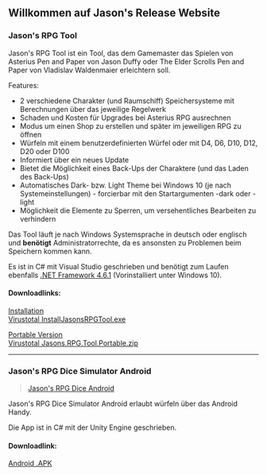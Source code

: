 ## Willkommen auf Jason's Release Website

### Jason's RPG Tool
<blockquote class="imgur-embed-pub" lang="en" data-id="a/r2M2RQb"><a href="//imgur.com/r2M2RQb"></a></blockquote><script async src="//s.imgur.com/min/embed.js" charset="utf-8"></script>

Jason's RPG Tool ist ein Tool, das dem Gamemaster das Spielen von Asterius Pen and Paper von Jason Duffy oder The Elder Scrolls Pen and Paper von Vladislav Waldenmaier erleichtern soll.

Features:
- 2 verschiedene Charakter (und Raumschiff) Speichersysteme mit Berechnungen über das jeweilige Regelwerk
- Schaden und Kosten für Upgrades bei Asterius RPG ausrechnen
- Modus um einen Shop zu erstellen und später im jeweiligen RPG zu öffnen
- Würfeln mit einem benutzerdefinierten Würfel oder mit D4, D6, D10, D12, D20 oder D100
- Informiert über ein neues Update
- Bietet die Möglichkeit eines Back-Ups der Charaktere (und das Laden des Back-Ups)
- Automatisches Dark- bzw. Light Theme bei Windows 10 (je nach Systemeinstellungen) - forcierbar mit den Startargumenten -dark oder -light
- Möglichkeit die Elemente zu Sperren, um versehentliches Bearbeiten zu verhindern

Das Tool läuft je nach Windows Systemsprache in deutsch oder englisch und **benötigt** Administratorrechte, da es ansonsten zu Problemen beim Speichern kommen kann.

Es ist in C# mit Visual Studio geschrieben und benötigt zum Laufen ebenfalls [.NET Framework 4.6.1](https://www.microsoft.com/de-de/download/details.aspx?id=49982) (Vorinstalliert unter Windows 10).

#### Downloadlinks:

[Installation](https://github.com/Jason360x/jason360x.github.io/releases/download/v2.3/Install.Jasons.RPG.Tool.exe)
<br> [Virustotal InstallJasonsRPGTool.exe](https://www.virustotal.com/gui/file/036d94469b97c7535f73f696c8286d25206b1e9447310ef9f3b0c8f6eb2a0761/)

[Portable Version](https://github.com/Jason360x/jason360x.github.io/releases/download/v2.3/Jasons.RPG.Tool.Portable.zip)
<br> [Virustotal Jasons.RPG.Tool.Portable.zip](https://www.virustotal.com/gui/file/b341a846dfcad84b86f48fb043602bfbd890928cccecc1506a824ec4eeb60929/)


----

### Jason's RPG Dice Simulator Android
<blockquote class="imgur-embed-pub" lang="en" data-id="a/f2bGIbh"><a href="//imgur.com/f2bGIbh">Jason&#39;s RPG Dice Android</a></blockquote><script async src="//s.imgur.com/min/embed.js" charset="utf-8"></script>

Jason's RPG Dice Simulator Android erlaubt würfeln über das Android Handy.

Die App ist in C# mit der Unity Engine geschrieben.

#### Downloadlink:

[Android .APK](https://github.com/Jason360x/jason360x.github.io/releases/download/v1.0/JasonsRPGDiceAndroid.7z)
